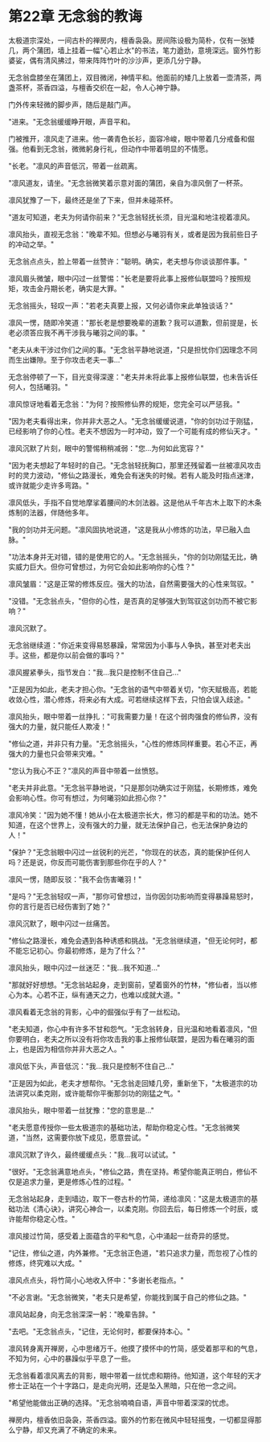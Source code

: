 # 第22章 无念翁的教诲

太极道宗深处，一间古朴的禅房内，檀香袅袅。房间陈设极为简朴，仅有一张矮几，两个蒲团，墙上挂着一幅"心若止水"的书法，笔力遒劲，意境深远。窗外竹影婆娑，偶有清风拂过，带来阵阵竹叶的沙沙声，更添几分宁静。

无念翁盘膝坐在蒲团上，双目微闭，神情平和。他面前的矮几上放着一壶清茶，两盏茶杯，茶香四溢，与檀香交织在一起，令人心神宁静。

门外传来轻微的脚步声，随后是敲门声。

"进来。"无念翁缓缓睁开眼，声音平和。

门被推开，凛风走了进来。他一袭青色长衫，面容冷峻，眼中带着几分戒备和倔强。他看到无念翁，微微躬身行礼，但动作中带着明显的不情愿。

"长老。"凛风的声音低沉，带着一丝疏离。

"凛风道友，请坐。"无念翁微笑着示意对面的蒲团，亲自为凛风倒了一杯茶。

凛风犹豫了一下，最终还是坐了下来，但并未碰茶杯。

"道友可知道，老夫为何请你前来？"无念翁轻抚长须，目光温和地注视着凛风。

凛风抬头，直视无念翁："晚辈不知。但想必与曦羽有关，或者是因为我前些日子的冲动之举。"

无念翁点点头，脸上带着一丝赞许："聪明。确实，老夫想与你谈谈那件事。"

凛风眉头微皱，眼中闪过一丝警惕："长老是要将此事上报修仙联盟吗？按照规矩，攻击金丹期长老，确实是大罪。"

无念翁摇头，轻叹一声："若老夫真要上报，又何必请你来此单独谈话？"

凛风一愣，随即冷笑道："那长老是想要晚辈的道歉？我可以道歉，但前提是，长老必须答应我不再干涉我与曦羽之间的事。"

"老夫从未干涉过你们之间的事。"无念翁平静地说道，"只是担忧你们因理念不同而生出嫌隙。至于你攻击老夫一事..."

无念翁停顿了一下，目光变得深邃："老夫并未将此事上报修仙联盟，也未告诉任何人，包括曦羽。"

凛风惊讶地看着无念翁："为何？按照修仙界的规矩，您完全可以严惩我。"

"因为老夫看得出来，你并非大恶之人。"无念翁缓缓说道，"你的剑功过于刚猛，已经影响了你的心性。老夫不想因为一时冲动，毁了一个可能有成的修仙天才。"

凛风沉默了片刻，眼中的警惕稍稍减弱："您...为何如此宽容？"

"因为老夫想起了年轻时的自己。"无念翁轻抚胸口，那里还残留着一丝被凛风攻击时的灵力波动，"修仙之路漫长，难免会有迷失的时候。若有人能及时指点迷津，或许就能少走许多弯路。"

凛风低头，手指不自觉地摩挲着腰间的木剑法器。这是他从千年古木上取下的木条炼制的法器，伴随他多年。

"我的剑功并无问题。"凛风固执地说道，"这是我从小修炼的功法，早已融入血脉。"

"功法本身并无对错，错的是使用它的人。"无念翁摇头，"你的剑功刚猛无比，确实威力巨大。但你可曾想过，为何它会如此影响你的心性？"

凛风皱眉："这是正常的修炼反应。强大的功法，自然需要强大的心性来驾驭。"

"没错。"无念翁点头，"但你的心性，是否真的足够强大到驾驭这剑功而不被它影响？"

凛风沉默了。

无念翁继续道："你近来变得易怒暴躁，常常因为小事与人争执，甚至对老夫出手。这些，都是你以前会做的事吗？"

凛风握紧拳头，指节发白："我...我只是控制不住自己..."

"正是因为如此，老夫才担心你。"无念翁的语气中带着关切，"你天赋极高，若能收敛心性，潜心修炼，将来必有大成。可若继续这样下去，只怕会误入歧途。"

凛风抬头，眼中带着一丝挣扎："可我需要力量！在这个弱肉强食的修仙界，没有强大的力量，就只能任人欺凌！"

"修仙之道，并非只有力量。"无念翁摇头，"心性的修炼同样重要。若心不正，再强大的力量也只会带来灾难。"

"您认为我心不正？"凛风的声音中带着一丝愤怒。

"老夫并非此意。"无念翁平静地说，"只是那剑功确实过于刚猛，长期修炼，难免会影响心性。你可有想过，为何曦羽如此担心你？"

凛风冷笑："因为她不懂！她从小在太极道宗长大，修习的都是平和的功法。她不知道，在这个世界上，没有强大的力量，就无法保护自己，也无法保护身边的人！"

"保护？"无念翁眼中闪过一丝锐利的光芒，"你现在的状态，真的能保护任何人吗？还是说，你反而可能伤害到那些你在乎的人？"

凛风一愣，随即反驳："我不会伤害曦羽！"

"是吗？"无念翁轻叹一声，"那你可曾想过，当你因剑功影响而变得暴躁易怒时，你的言行是否已经伤害到了她？"

凛风沉默了，眼中闪过一丝痛苦。

"修仙之路漫长，难免会遇到各种诱惑和挑战。"无念翁继续道，"但无论何时，都不能忘记初心。你最初修炼，是为了什么？"

凛风抬头，眼中闪过一丝迷茫："我...我不知道..."

"那就好好想想。"无念翁站起身，走到窗前，望着窗外的竹林，"修仙者，当以修心为本。心若不正，纵有通天之力，也难以成就大道。"

凛风看着无念翁的背影，心中的倔强似乎有了一丝松动。

"老夫知道，你心中有许多不甘和怨气。"无念翁转身，目光温和地看着凛风，"但你要明白，老夫之所以没有将你攻击我的事上报修仙联盟，是因为看在曦羽的面上，也是因为相信你并非大恶之人。"

凛风低下头，声音低沉："我...我只是控制不住自己..."

"正是因为如此，老夫才想帮你。"无念翁走回矮几旁，重新坐下，"太极道宗的功法讲究以柔克刚，或许能帮你平衡那剑功的刚猛之气。"

凛风抬头，眼中带着一丝犹豫："您的意思是..."

"老夫愿意传授你一些太极道宗的基础功法，帮助你稳定心性。"无念翁微笑道，"当然，这需要你放下成见，愿意尝试。"

凛风沉默了许久，最终缓缓点头："我...我可以试试。"

"很好。"无念翁满意地点头，"修仙之路，贵在坚持。希望你能真正明白，修仙不仅是追求力量，更是修炼心性的过程。"

无念翁站起身，走到墙边，取下一卷古朴的竹简，递给凛风："这是太极道宗的基础功法《清心诀》，讲究心神合一，以柔克刚。你回去后，每日修炼一个时辰，或许能帮你稳定心性。"

凛风接过竹简，感受着上面蕴含的平和气息，心中涌起一丝奇异的感觉。

"记住，修仙之道，内外兼修。"无念翁正色道，"若只追求力量，而忽视了心性的修炼，终究难以大成。"

凛风点点头，将竹简小心地收入怀中："多谢长老指点。"

"不必言谢。"无念翁微笑，"老夫只是希望，你能找到属于自己的修仙之路。"

凛风站起身，向无念翁深深一躬："晚辈告辞。"

"去吧。"无念翁点头，"记住，无论何时，都要保持本心。"

凛风转身离开禅房，心中思绪万千。他摸了摸怀中的竹简，感受着那平和的气息，不知为何，心中的暴躁似乎平息了一些。

无念翁看着凛风离去的背影，眼中带着一丝忧虑和期待。他知道，这个年轻的天才修士正站在一个十字路口，是走向光明，还是坠入黑暗，只在他一念之间。

"希望他能做出正确的选择。"无念翁喃喃自语，声音中带着深深的忧虑。

禅房内，檀香依旧袅袅，茶香四溢。窗外的竹影在微风中轻轻摇曳，一切都显得那么宁静，却又充满了不确定的未来。